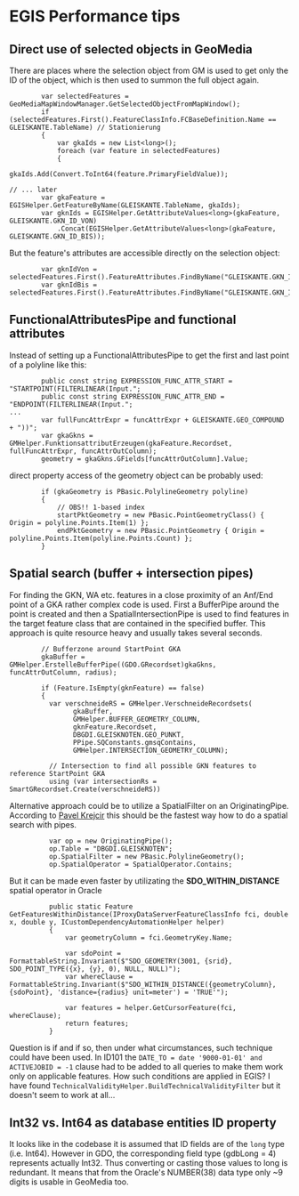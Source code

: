 # EGIS Performance tips
## Direct use of selected objects in GeoMedia
There are places where the selection object from GM is used to get only the ID of the object, which is then used to summon the full object again. 
```CSharp
        var selectedFeatures = GeoMediaMapWindowManager.GetSelectedObjectFromMapWindow();
        if (selectedFeatures.First().FeatureClassInfo.FCBaseDefinition.Name == GLEISKANTE.TableName) // Stationierung
        {
            var gkaIds = new List<long>();
            foreach (var feature in selectedFeatures)
            {
                gkaIds.Add(Convert.ToInt64(feature.PrimaryFieldValue));

// ... later
        var gkaFeature = EGISHelper.GetFeatureByName(GLEISKANTE.TableName, gkaIds);
        var gknIds = EGISHelper.GetAttributeValues<long>(gkaFeature, GLEISKANTE.GKN_ID_VON)
            .Concat(EGISHelper.GetAttributeValues<long>(gkaFeature, GLEISKANTE.GKN_ID_BIS));
```
But the feature's attributes are accessible directly on the selection object: 
```CSharp
        var gknIdVon = selectedFeatures.First().FeatureAttributes.FindByName("GLEISKANTE.GKN_ID_VON").Value;
        var gknIdBis = selectedFeatures.First().FeatureAttributes.FindByName("GLEISKANTE.GKN_ID_BIS").Value;
```

## FunctionalAttributesPipe and functional attributes
Instead of setting up a FunctionalAttributesPipe to get the first and last point of a polyline like this:
```CSharp
        public const string EXPRESSION_FUNC_ATTR_START = "STARTPOINT(FILTERLINEAR(Input.";
        public const string EXPRESSION_FUNC_ATTR_END = "ENDPOINT(FILTERLINEAR(Input.";
...
        var fullFuncAttrExpr = funcAttrExpr + GLEISKANTE.GEO_COMPOUND + "))";
        var gkaGkns = GMHelper.FunktionsattributErzeugen(gkaFeature.Recordset, fullFuncAttrExpr, funcAttrOutColumn);
        geometry = gkaGkns.GFields[funcAttrOutColumn].Value;
```
direct property access of the geometry object can be probably used:
```CSharp
        if (gkaGeometry is PBasic.PolylineGeometry polyline)
        {
            // OBS!! 1-based index
            startPktGeometry = new PBasic.PointGeometryClass() { Origin = polyline.Points.Item(1) };
            endPktGeometry = new PBasic.PointGeometry { Origin = polyline.Points.Item(polyline.Points.Count) };
        }
```

## Spatial search (buffer + intersection pipes)
For finding the GKN, WA etc. features in a close proximity of an Anf/End point of a GKA rather complex code is used. First a BufferPipe around the point is created and then a SpatialIntersectionPipe is used to find features in the target feature class that are contained in the specified buffer. This approach is quite resource heavy and usually takes several seconds.
```CSharp
        // Bufferzone around StartPoint GKA 
        gkaBuffer = GMHelper.ErstelleBufferPipe((GDO.GRecordset)gkaGkns, funcAttrOutColumn, radius);

        if (Feature.IsEmpty(gknFeature) == false)
        {
          var verschneideRS = GMHelper.VerschneideRecordsets(
                gkaBuffer,
                GMHelper.BUFFER_GEOMETRY_COLUMN,
                gknFeature.Recordset,
                DBGDI.GLEISKNOTEN.GEO_PUNKT,
                PPipe.SQConstants.gmsqContains,
                GMHelper.INTERSECTION_GEOMETRY_COLUMN);

          // Intersection to find all possible GKN features to reference StartPoint GKA
          using (var intersectionRs = SmartGRecordset.Create(verschneideRS))
```
Alternative approach could be to utilize a SpatialFilter on an OriginatingPipe. According to [Pavel Krejcir](https://supportsi.hexagon.com/help/s/question/0D52o0000CMbUqVCQV/how-to-use-the-spatialquerypipe-in-geomedia-automation-to-perform-a-spatial-query?language=es) this should be the fastest way how to do a spatial search with pipes. 
```CSharp
          var op = new OriginatingPipe();
          op.Table = "DBGDI.GLEISKNOTEN";
          op.SpatialFilter = new PBasic.PolylineGeometry();
          op.SpatialOperator = SpatialOperator.Contains;
```
But it can be made even faster by utilizating the __SDO_WITHIN_DISTANCE__ spatial operator in Oracle
```CSharp
          public static Feature GetFeaturesWithinDistance(IProxyDataServerFeatureClassInfo fci, double x, double y, ICustomDependencyAutomationHelper helper)
          {
              var geometryColumn = fci.GeometryKey.Name;
      
              var sdoPoint = FormattableString.Invariant($"SDO_GEOMETRY(3001, {srid}, SDO_POINT_TYPE({x}, {y}, 0), NULL, NULL)");
              var whereClause = FormattableString.Invariant($"SDO_WITHIN_DISTANCE({geometryColumn}, {sdoPoint}, 'distance={radius} unit=meter') = 'TRUE'");
      
              var features = helper.GetCursorFeature(fci, whereClause);
              return features;
          }
```
Question is if and if so, then under what circumstances, such technique could have been used. In ID101 the ```DATE_TO = date '9000-01-01' and ACTIVEJOBID = -1``` clause had to be added to all queries to make them work only on applicable features. How such conditions are applied in EGIS? I have found ```TechnicalValidityHelper.BuildTechnicalValidityFilter``` but it doesn't seem to work at all...

## Int32 vs. Int64 as database entities ID property
It looks like in the codebase it is assumed that ID fields are of the ```long``` type (i.e. Int64). However in GDO, the corresponding field type (gdbLong = 4) represents actually Int32. Thus converting or casting those values to long is redundant. It means that from the Oracle's NUMBER(38) data type only ~9 digits is usable in GeoMedia too.

